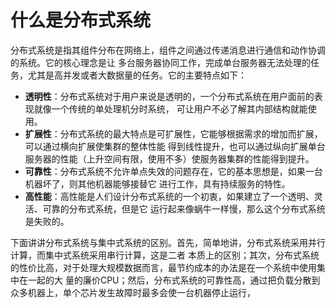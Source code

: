 什么是分布式系统
================================================================
分布式系统是指其组件分布在网络上，组件之间通过传递消息进行通信和动作协调的系统。它的核心理念是让
多台服务器协同工作，完成单台服务器无法处理的任务，尤其是高并发或者大数据量的任务。它的主要特点如下：
+ **透明性**：分布式系统对于用户来说是透明的，一个分布式系统在用户面前的表现就像一个传统的单处理机分时系统，
可让用户不必了解其内部结构就能使用。
+ **扩展性**：分布式系统的最大特点是可扩展性，它能够根据需求的增加而扩展，可以通过横向扩展使集群的整体性能
得到线性提升，也可以通过纵向扩展单台服务器的性能（上升空间有限，使用不多）使服务器集群的性能得到提升。
+ **可靠性**：分布式系统不允许单点失效的问题存在，它的基本思想是，如果一台机器坏了，则其他机器能够接替它
进行工作，具有持续服务的特性。
+ **高性能**：高性能是人们设计分布式系统的一个初衷，如果建立了一个透明、灵活、可靠的分布式系统，但是它
运行起来像蜗牛一样慢，那么这个分布式系统是失败的。

下面讲讲分布式系统与集中式系统的区别。首先，简单地讲，分布式系统采用并行计算，而集中式系统采用串行计算，这是二者
本质上的区别；其次，分布式系统的性价比高，对于处理大规模数据而言，最节约成本的办法是在一个系统中使用集中在一起的大
量的廉价CPU；然后，分布式系统的可靠性高，通过把负载分散到众多机器上，单个芯片发生故障时最多会使一台机器停止运行，






